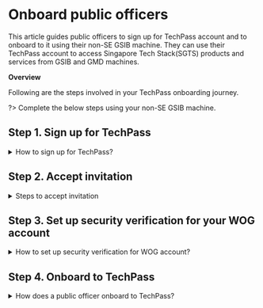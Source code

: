 # Onboard public officers

This article guides public officers to sign up for TechPass account and to onboard to it using their non-SE GSIB machine. They can use their TechPass account to access Singapore Tech Stack(SGTS) products and services from GSIB and GMD machines.

**Overview**

Following are the steps involved in your TechPass onboarding journey.

?> Complete the below steps using your non-SE GSIB machine.

## Step 1. Sign up for TechPass
<details>
  <summary>How to sign up for TechPass?</summary>

  Public officers sign up for their TechPass account using their organisational email address. An invitation link will be sent to this email address for them to accept.

  _To get a TechPass invitation link:_

  1. Go to [TechPass portal](http://portal.techpass.gov.sg/public/home) and click **Sign Up**.

  <kbd>![sign-up](assets/images/onboarding/po-non-se/sign-up.png)</kbd>

  2. Enter your organisational email address and select **I'm not a robot**.

  ?> Format of your organisational email address shall be *your_name<span>@</span>agency.gov.sg* or *your_name<span>@</span>tech.gov.sg*

  <kbd>![sign-up-submit](assets/images/onboarding/po-non-se/sign-up-submit.png)</kbd>

  3. Click **Submit**. An invitation will be sent to this email address.

  ?> A TechPass account is created for you but this will be in pending state. This becomes activated once you complete the onboarding journey which is explained in **Accept invitation** and **Onboard to TechPass**.


</details>

## Step 2. Accept invitation

<details>
  <summary>Steps to accept invitation</summary>

  Public officer has to accept this invitation within 30 days to onboard to TechPass. Invitation is not valid after 30 days and you need to sign up again for a TechPass account.

  _To accept TechPass invitation:_

  1. Search for the email with the invitation link in your inbox.

  ?> If you do not see the email in your inbox, check if it is the same email address you provided during sign up. If a spam filter or email rule moved the email, it might be in your other folders, Junk Email, Deleted Items or Archive folder.

  2. Click **Accept invitation** and proceed with **Onboarding  to TechPass**.

  <kbd>![accept-invitation](assets/images/onboarding/po-non-se/accept-invitation.png)</kbd>


</details>

## Step 3. Set up security verification for your WOG account

<details>
  <summary>How to set up security verification for WOG account?</summary>

  Public officers need to set up security verification(multi-factor authentication) for their Whole-of-Government(WOG) account to access Singapore Tech Stack (SGTS) services and tools from their GMD device.

  If you do not have a GMD or do not intend to access SGTS services using GMD, skip this step and proceed to **Onboard to TechPass**.

  _To set up security verification for WOG account:_

  1. In the non-SE GSIB device, go to [Azure Active Directory](https://account.activedirectory.windowsazure.com/proofup.aspx).

  ?> If you are prompted to sign in, use your organisation email address and GSIB device password.

  2. Select **Mobile app** as the preferred authenticating method, and we strongly recommend you to choose **Receive notifications for verification**.

  3. Click **Set up**.
  <kbd>![security-verification](assets/images/security-verification-for-wog/step-1-selection.png)</kbd>
  4. Follow the on-screen instructions displayed on the **Configure mobile app** page.
  <kbd>![scan-qr-code](assets/images/security-verification-for-wog/reset-wog-mfa/scan-qr-code-updated.png)</kbd>
  Once you scan the QR code displayed on your computer screen, your WOG account will be listed on the authenticator app and when you click **Next** your activation status is confirmed.

  5. In the **Additional security verification** page, click **Next**.
  <kbd>![after-scan](assets/images/security-verification-for-wog/additional-security-verification-next.png)</kbd>
  6. To verify that you are reachable on your mobile device, a notification is sent to your mobile app. Approve sign-in on the **Authenticator** app.
  7. Click **Done**.
  <kbd>![step2-done](assets/images/security-verification-for-wog/step2-done.png)</kbd>
  8. Your **Profile** page is displayed.
  <kbd>![profile-page](assets/images/security-verification-for-wog/completion-of-setup.png)</kbd>

  </details>

## Step 4. Onboard to TechPass
<details>
  <summary>How does a public officer onboard to TechPass?</summary>

  _To onboard to your TechPass account:_

  1. If you are already signed in to your WOG account, when you accept the TechPass invitation, you will be directed to **Review Permissions**. Click **Accept**.

  <kbd>![after-accept-invitation-1](assets/images/onboarding/po-non-se/after-accept-invitation-1.png ':size=400')</kbd>

  ?> If you are not signed in to your WOG account while accepting the invitation, you will be prompted to sign in before proceeding further.

  2. Click **Log in with TechPass**.

  <kbd>![log-in-with-techpass](assets/images/onboarding/po-non-se/log-in-with-techpass.png ':size=400')</kbd>

  3. Click **Next**.

  <kbd>![more-info-after-login](assets/images/onboarding/po-non-se/more-info-after-login.png ':size=400')</kbd>

  4. Ensure that the email address which you used to sign up for TechPass account is displayed as username.

  5. Choose one of the following options and click **Next**.

    - If you do not have Microsoft Authenticator app(recommended) on your mobile phone, download and install it on your [Microsoft phone](https://www.microsoft.com/en-sg/store/apps/windows-phone), [Android](https://play.google.com/store/apps?hl=en&amp;gl=US) or [iOS phone](https://www.apple.com/app-store/) and complete the wizard.
    - To use other authenticators, click **I want to use a different authenticator app.**
    - Click **I want to setup a different method.**

    <kbd>![set-up-authenticating-method](assets/images/onboarding/po-non-se/set-up-authenticating-method.png)</kbd>

  ?> While we recommend Microsoft Authenticator, you can choose any other authenticator app. As we recommend Microsoft Authenticator, this article guides you to set up multi-factor authentication for your TechPass account using that. For other authenticators, refer to the respective help resources.

  <!--When you use other authenticators, you may have to enter an OTP to approve your sign in whereas in Microsoft authenticator, you just need to tap **Approve** on your mobile phone.-->

  6. In your mobile device, open Microsoft **Authenticator** and tap **+ Add account** > **Work or School account**.
  7. Go back to your computer and click **Next**.

  <kbd>![keep-your-account-secure-next](assets/images/onboarding/po-non-se/keep-your-account-secure-next.png)</kbd>

  8. Scan the QR code displayed on your computer screen and click **Next**. Your TechPass account gets activated and linked to the authenticator app.

  <kbd>![after-scanning-qr-code](assets/images/onboarding/po-non-se/after-scanning-qr-code.png)</kbd>

  Authenticator will send a notification for you to approve and confirm if this verification was set up correctly.

  9. Tap **APPROVE** on your mobile device and on your computer, you will see that you have approved your sign-in.

  10. Click **Next**.

  <kbd>![sign-in-approved](assets/images/onboarding/po-non-se/sign-in-approved.png)</kbd>

  11. When you see the success message, click **Done**.

  <kbd>![authenticator-set-up-success](assets/images/onboarding/po-non-se/success-onboard.png)</kbd>

  You will now be directed to the Terms of Use page.

  12. Click the arrow to view the **TechPass Terms of Use**.

  <kbd>![techpass-terms-of-use](assets/images/onboarding/po-non-se/techpass-terms-of-use.png)</kbd>

  13. Read the TechPass **Terms of Use** and click **Accept**.

  <kbd>![accept-terms-of-use](assets/images/onboarding/po-non-se/accept-terms-of-use.png)</kbd>

  14. Click the arrow to view the **TechPass Privacy Policy**.

  <kbd>![techpass-view-privacy-policy](assets/images/onboarding/po-non-se/techpass-view-privacy-policy.png)</kbd>

  15. Read the TechPass **Privacy Policy** and click **Accept**.

  <kbd>![accept-techpass-privacy-policy](assets/images/onboarding/po-non-se/accept-techpass-privacy-policy.png)</kbd>

  You have now successfully onboarded to TechPass.


</details>
